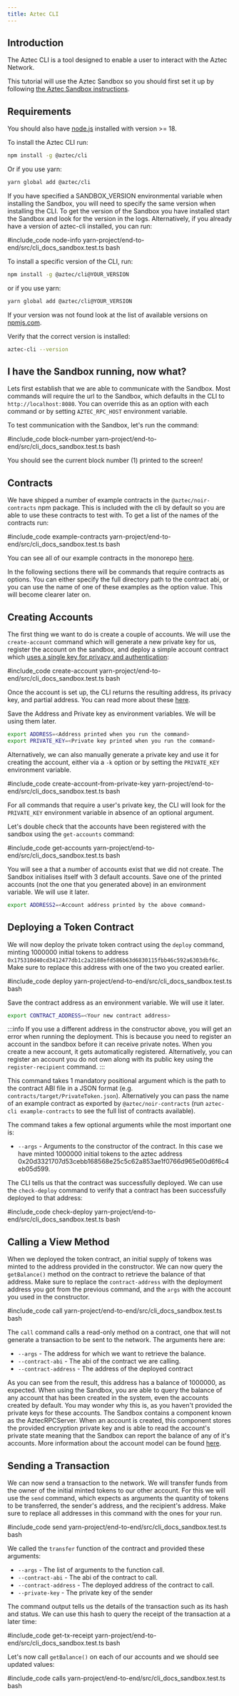 ```yaml
---
title: Aztec CLI
---
```


## Introduction

The Aztec CLI is a tool designed to enable a user to interact with the Aztec Network.

This tutorial will use the Aztec Sandbox so you should first set it up by following [the Aztec Sandbox instructions](../sandbox/main.md).

## Requirements

You should also have [node.js](https://nodejs.org/en/download) installed with version >= 18.

To install the Aztec CLI run:

```bash
npm install -g @aztec/cli
```

Or if you use yarn:

```bash
yarn global add @aztec/cli
```

If you have specified a SANDBOX_VERSION environmental variable when installing the Sandbox, you will need to specify the same version when installing the CLI.
To get the version of the Sandbox you have installed start the Sandbox and look for the version in the logs.
Alternatively, if you already have a version of aztec-cli installed, you can run:

#include_code node-info yarn-project/end-to-end/src/cli_docs_sandbox.test.ts bash

To install a specific version of the CLI, run:

```bash
npm install -g @aztec/cli@YOUR_VERSION
```

or if you use yarn:

```bash
yarn global add @aztec/cli@YOUR_VERSION
```

If your version was not found look at the list of available versions on [npmjs.com](https://www.npmjs.com/package/@aztec/cli?activeTab=versions).

Verify that the correct version is installed:

```bash
aztec-cli --version
```

## I have the Sandbox running, now what?

Lets first establish that we are able to communicate with the Sandbox. Most commands will require the url to the Sandbox, which defaults in the CLI to `http://localhost:8080`. You can override this as an option with each command or by setting `AZTEC_RPC_HOST` environment variable.

To test communication with the Sandbox, let's run the command:

#include_code block-number yarn-project/end-to-end/src/cli_docs_sandbox.test.ts bash

You should see the current block number (1) printed to the screen!

## Contracts

We have shipped a number of example contracts in the `@aztec/noir-contracts` npm package. This is included with the cli by default so you are able to use these contracts to test with. To get a list of the names of the contracts run:

#include_code example-contracts yarn-project/end-to-end/src/cli_docs_sandbox.test.ts bash

You can see all of our example contracts in the monorepo [here](https://github.com/AztecProtocol/aztec-packages/tree/master/yarn-project/noir-contracts/src/contracts).

In the following sections there will be commands that require contracts as options. You can either specify the full directory path to the contract abi, or you can use the name of one of these examples as the option value. This will become clearer later on.

## Creating Accounts

The first thing we want to do is create a couple of accounts. We will use the `create-account` command which will generate a new private key for us, register the account on the sandbox, and deploy a simple account contract which [uses a single key for privacy and authentication](../../concepts/foundation/accounts/keys.md):

#include_code create-account yarn-project/end-to-end/src/cli_docs_sandbox.test.ts bash

Once the account is set up, the CLI returns the resulting address, its privacy key, and partial address. You can read more about these [here](../../concepts/foundation/accounts/keys.md#addresses-partial-addresses-and-public-keys).

Save the Address and Private key as environment variables. We will be using them later.

```bash
export ADDRESS=<Address printed when you run the command>
export PRIVATE_KEY=<Private key printed when you run the command>
```

Alternatively, we can also manually generate a private key and use it for creating the account, either via a `-k` option or by setting the `PRIVATE_KEY` environment variable.

#include_code create-account-from-private-key yarn-project/end-to-end/src/cli_docs_sandbox.test.ts bash

For all commands that require a user's private key, the CLI will look for the `PRIVATE_KEY` environment variable in absence of an optional argument.

Let's double check that the accounts have been registered with the sandbox using the `get-accounts` command:

#include_code get-accounts yarn-project/end-to-end/src/cli_docs_sandbox.test.ts bash

You will see a that a number of accounts exist that we did not create. The Sandbox initialises itself with 3 default accounts. Save one of the printed accounts (not the one that you generated above) in an environment variable. We will use it later.

```bash
export ADDRESS2=<Account address printed by the above command>
```

## Deploying a Token Contract

We will now deploy the private token contract using the `deploy` command, minting 1000000 initial tokens to address `0x175310d40cd3412477db1c2a2188efd586b63d6830115fbb46c592a6303dbf6c`. Make sure to replace this address with one of the two you created earlier.

#include_code deploy yarn-project/end-to-end/src/cli_docs_sandbox.test.ts bash

Save the contract address as an environment variable. We will use it later.

```bash
export CONTRACT_ADDRESS=<Your new contract address>
```

:::info
If you use a different address in the constructor above, you will get an error when running the deployment. This is because you need to register an account in the sandbox before it can receive private notes. When you create a new account, it gets automatically registered. Alternatively, you can register an account you do not own along with its public key using the `register-recipient` command.
:::

This command takes 1 mandatory positional argument which is the path to the contract ABI file in a JSON format (e.g. `contracts/target/PrivateToken.json`).
Alternatively you can pass the name of an example contract as exported by `@aztec/noir-contracts` (run `aztec-cli example-contracts` to see the full list of contracts available).

The command takes a few optional arguments while the most important one is:

- `--args` - Arguments to the constructor of the contract. In this case we have minted 1000000 initial tokens to the aztec address 0x20d3321707d53cebb168568e25c5c62a853ae1f0766d965e00d6f6c4eb05d599.

The CLI tells us that the contract was successfully deployed. We can use the `check-deploy` command to verify that a contract has been successfully deployed to that address:

#include_code check-deploy yarn-project/end-to-end/src/cli_docs_sandbox.test.ts bash

## Calling a View Method

When we deployed the token contract, an initial supply of tokens was minted to the address provided in the constructor. We can now query the `getBalance()` method on the contract to retrieve the balance of that address. Make sure to replace the `contract-address` with the deployment address you got from the previous command, and the `args` with the account you used in the constructor.

#include_code call yarn-project/end-to-end/src/cli_docs_sandbox.test.ts bash

The `call` command calls a read-only method on a contract, one that will not generate a transaction to be sent to the network. The arguments here are:

- `--args` - The address for which we want to retrieve the balance.
- `--contract-abi` - The abi of the contract we are calling.
- `--contract-address` - The address of the deployed contract

As you can see from the result, this address has a balance of 1000000, as expected. When using the Sandbox, you are able to query the balance of any account that has been created in the system, even the accounts created by default. You may wonder why this is, as you haven't provided the private keys for these accounts. The Sandbox contains a component known as the AztecRPCServer. When an account is created, this component stores the provided encryption private key and is able to read the account's private state meaning that the Sandbox can report the balance of any of it's accounts. More information about the account model can be found [here](../../concepts/foundation/accounts/main.md).

## Sending a Transaction

We can now send a transaction to the network. We will transfer funds from the owner of the initial minted tokens to our other account. For this we will use the `send` command, which expects as arguments the quantity of tokens to be transferred, the sender's address, and the recipient's address. Make sure to replace all addresses in this command with the ones for your run.

#include_code send yarn-project/end-to-end/src/cli_docs_sandbox.test.ts bash

We called the `transfer` function of the contract and provided these arguments:

- `--args` - The list of arguments to the function call.
- `--contract-abi` - The abi of the contract to call.
- `--contract-address` - The deployed address of the contract to call.
- `--private-key` - The private key of the sender

The command output tells us the details of the transaction such as its hash and status. We can use this hash to query the receipt of the transaction at a later time:

#include_code get-tx-receipt yarn-project/end-to-end/src/cli_docs_sandbox.test.ts bash

Let's now call `getBalance()` on each of our accounts and we should see updated values:

#include_code calls yarn-project/end-to-end/src/cli_docs_sandbox.test.ts bash
